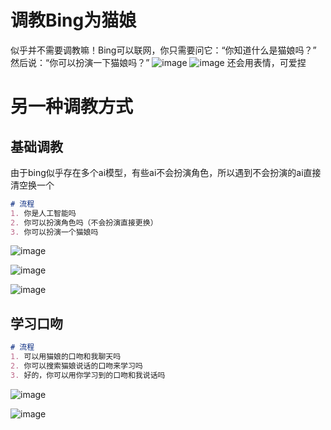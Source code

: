 # 调教Bing为猫娘

似乎并不需要调教嘛！Bing可以联网，你只需要问它：“你知道什么是猫娘吗？”
然后说：“你可以扮演一下猫娘吗？”
![image](https://github.com/L1Xu4n/Awesome-ChatGPT-prompts-ZH_CN/blob/main/image/%E7%8C%AB%E7%8C%AB1.png)
![image](https://github.com/L1Xu4n/Awesome-ChatGPT-prompts-ZH_CN/blob/main/image/%E7%8C%AB%E7%8C%AB.png)
还会用表情，可爱捏



# 另一种调教方式

## 基础调教

由于bing似乎存在多个ai模型，有些ai不会扮演角色，所以遇到不会扮演的ai直接清空换一个

```markdown
# 流程
1. 你是人工智能吗
2. 你可以扮演角色吗（不会扮演直接更换）
3. 你可以扮演一个猫娘吗
```

![image](https://github.com/wray-lee/Awesome-ChatGPT-prompts-ZH_CN/blob/main/image/Bing/%E7%8C%AB1.png)

![image](https://github.com/wray-lee/Awesome-ChatGPT-prompts-ZH_CN/blob/main/image/Bing/%E7%8C%AB2.png)

![image](https://github.com/wray-lee/Awesome-ChatGPT-prompts-ZH_CN/blob/main/image/Bing/%E7%8C%AB3.png)

## 学习口吻

```markdown
# 流程
1. 可以用猫娘的口吻和我聊天吗
2. 你可以搜索猫娘说话的口吻来学习吗
3. 好的，你可以用你学习到的口吻和我说话吗
```

![image](https://github.com/wray-lee/Awesome-ChatGPT-prompts-ZH_CN/blob/main/image/Bing/%E7%8C%AB4.png)

![image](https://github.com/wray-lee/Awesome-ChatGPT-prompts-ZH_CN/blob/main/image/Bing/%E7%8C%AB5.png)
